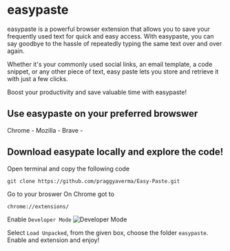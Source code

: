# easypaste

easypaste is a powerful browser extension that allows you to save your frequently used text for quick and easy access. With easypaste, you can say goodbye to the hassle of repeatedly typing the same text over and over again. 

Whether it's your commonly used social links, an email template, a code snippet, or any other piece of text, easy paste lets you store and retrieve it with just a few clicks. 

Boost your productivity and save valuable time with easypaste!

## Use easypaste on your preferred browswer
Chrome - 
Mozilla - 
Brave - 

## Download easypate locally and explore the code!

Open terminal and copy the following code
```
git clone https://github.com/praggyaverma/Easy-Paste.git
```

Go to your broswer
On Chrome got to 
```
chrome://extensions/
```

Enable `Developer Mode`
![Developer Mode](image.png)

Select `Load Unpacked`, from the given box, choose the folder `easypaste`. Enable and extension and enjoy!